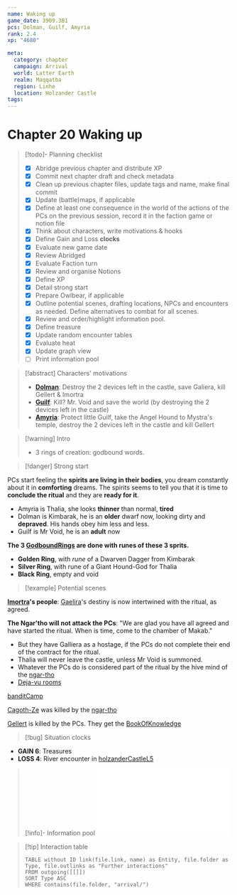 ```yaml
---
name: Waking up
game_date: 3909.3B1
pcs: Dolman, Guilf, Amyria
rank: 2.4
xp: "4680" 

meta:
  category: chapter
  campaign: Arrival
  world: Latter Earth
  realm: Maqqatba
  region: Linhe
  location: Holzander Castle
tags: 
---
```

# Chapter 20 Waking up

> [!todo]- Planning checklist
> - [x] Abridge previous chapter and distribute XP
> - [x] Commit next chapter draft and check metadata
> - [x] Clean up previous chapter files, update tags and name, make final commit
> - [x] Update (battle)maps, if applicable
> - [x] Define at least one consequence in the world of the actions of the PCs on the previous session, record it in the faction game or notion file
> - [x] Think about characters, write motivations & hooks
> - [x] Define Gain and Loss **clocks**
> - [x] Evaluate new game date
> - [x] Review Abridged
> - [x] Evaluate Faction turn
> - [x] Review and organise Notions
> - [x] Define XP
> - [x] Detail strong start
> - [x] Prepare Owlbear, if applicable
> - [x] Outline potential scenes, drafting locations, NPCs and encounters as needed. Define alternatives to combat for all scenes.
> - [x] Review and order/highlight information pool.
> - [x] Define treasure
> - [x] Update random encounter tables
> - [x] Evaluate heat
> - [x] Update graph view
> - [ ] Print information pool

> [!abstract] Characters' motivations
> - **[Dolman](../pcs/Dolman.md)**: Destroy the 2 devices left in the castle, save Galiera, kill Gellert & Imortra
> - **[Guilf](../pcs/Guilf.md)**: Kill? Mr. Void and save the world (by destroying the 2 devices left in the castle)
> - **[Amyria](../pcs/Amyria.md)**: Protect little Guilf, take the Angel Hound to Mystra's temple, destroy the 2 devices left in the castle and kill Gellert

> [!warning] Intro
> - 3 rings of creation: godbound words.

> [!danger] Strong start

PCs start feeling the **spirits are living in their bodies**, you dream constantly about it in **comforting** dreams. The spirits seems to tell you that it is time to **conclude the ritual** and they are **ready for it**.

- Amyria is Thalia, she looks **thinner** than normal, **tired**
- Dolman is Kimbarak, he is an **older** dwarf now, looking dirty and **depraved**. His hands obey him less and less.
- Guilf is Mr Void, he is an **adult** now

**The 3 [GodboundRings](../objects/GodboundRings.md) are done with runes of these 3 sprits.**
- **Golden Ring**, with *rune* of a Dwarven Dagger from Kimbarak
- **Silver Ring**, with rune of a Giant Hound-God for Thalia
- **Black Ring**, empty and void

> [!example] Potential scenes

**[Imortra](../npcs/Imortra.md)'s people**: [Gaelira](../npcs/Gaelira.md)'s destiny is now intertwined with the ritual, as agreed.

**The Ngar'tho will not attack the PCs**: "We are glad you have all agreed and have started the ritual. When is time, come to the chamber of Makab."
- But they have Galliera as a hostage, if the PCs do not complete their end of the contract for the ritual.
- Thalia will never leave the castle, unless Mr Void is summoned.
- Whatever the PCs do is considered part of the ritual by the hive mind of the [ngar-tho](../statblocks/ngar-tho.md)
- [Deja-vu rooms](chap019.md#Deja-vu%20rooms)

[banditCamp](../locations/banditCamp.md)

[Cagoth-Ze](../npcs/Cagoth-Ze.md) was killed by the [ngar-tho](../statblocks/ngar-tho.md)

[Gellert](../npcs/Gellert.md) is killed by the PCs. They get the [BookOfKnowledge](../objects/BookOfKnowledge.md)

> [!bug] Situation clocks

- **GAIN 6**: Treasures
- **LOSS 4**: River encounter in [holzanderCastleL5](../locations/holzanderCastleL5.md) 

> [!info]- Information pool
> ![Information pool](arrival/_informationPool.md)

> [!tip] Interaction table 
> 
> ```dataview
> TABLE without ID link(file.link, name) as Entity, file.folder as Type, file.outlinks as "Further interactions"
> FROM outgoing([[]]) 
> SORT Type ASC
> WHERE contains(file.folder, "arrival/")
> ```
